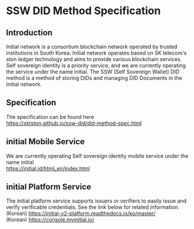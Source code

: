 # SSW DID Method Specification

## Introduction
Initial network is a consortium blockchain network operated by trusted institutions in South Korea. Initial network operates based on SK telecom's ston ledger technology and aims to provide various blockchain services. Self sovereign identity is a priority service, and we are currently operating the service under the name initial. The SSW (Self Sovereign Wallet) DID method is a method of storing DIDs and managing DID Documents in the Initial network.

## Specification
The specification can be found here \
https://sktston.github.io/ssw-did/did-method-spec.html

## initial Mobile Service
We are currently operating Self sovereign identity mobile service under the name initial \
https://initial.id/html_en/index.html

## initial Platform Service
The initial platform service supports issuers or verifiers to easily issue and verify verificable credentials. See the link below for related information. \
(Korean) https://initial-v2-platform.readthedocs.io/ko/master/ \
(Korean) https://console.myinitial.io/
